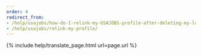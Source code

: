 ```yaml
---
order: 4
redirect_from:
- /help/usajobs/how-do-I-relink-my-USAJOBS-profile-after-deleting-my-login-account/
- /help/usajobs/relink-my-profile/
---
```


{% include help/translate_page.html url=page.url %}
